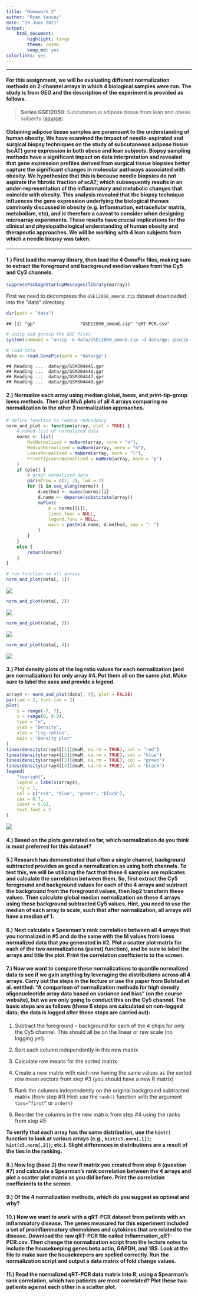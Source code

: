 ```yaml
---
title: "Homework 2"
author: "Ryan Yancey"
date: "29 June 2021"
output: 
    html_document:
        highlight: tango
        theme: cosmo
        keep_md: yes
colorlinks: yes
---
```




------------------------------------------------------------------------

#### For this assignment, we will be evaluating different normalization methods on 2-channel arrays in which 4 biological samples were run. The study is from GEO and the description of the experiment is provided as follows.

> **Series GSE12050**: Subcutaneous adipose tissue from lean and obese subjects ([source][1]).

#### Obtaining adipose tissue samples are paramount to the understanding of human obesity. We have examined the impact of needle-aspirated and surgical biopsy techniques on the study of subcutaneous adipose tissue (scAT) gene expression in both obese and lean subjects. Biopsy sampling methods have a significant impact on data interpretation and revealed that gene expression profiles derived from surgical tissue biopsies better capture the significant changes in molecular pathways associated with obesity. We hypothesize that this is because needle biopsies do not aspirate the fibrotic fraction of scAT; which subsequently results in an under-representation of the inflammatory and metabolic changes that coincide with obesity. This analysis revealed that the biopsy technique influences the gene expression underlying the biological themes commonly discussed in obesity (e.g. inflammation, extracellular matrix, metabolism, etc), and is therefore a caveat to consider when designing microarray experiments. These results have crucial implications for the clinical and physiopathological understanding of human obesity and therapeutic approaches. We will be working with 4 lean subjects from which a needle biopsy was taken.

------------------------------------------------------------------------

#### **1.) First load the marray library, then load the 4 GenePix files, making sure to extract the foreground and background median values from the Cy5 and Cy3 channels.**


```r
suppressPackageStartupMessages(library(marray))
```

First we need to decompress the `GSE12050_amend.zip` dataset downloaded into the "data" directory.


```r
dir(path = "data")
```

```
## [1] "gp"                 "GSE12050_amend.zip" "qRT-PCR.csv"
```

```r
# unzip and gunzip the GSE files
system(command = "unzip -o data/GSE12050_amend.zip -d data/gp; gunzip -q data/gp/*")

# load data
data <- read.GenePix(path = "data/gp")
```

```
## Reading ...  data/gp/GSM304445.gpr 
## Reading ...  data/gp/GSM304446.gpr 
## Reading ...  data/gp/GSM304447.gpr 
## Reading ...  data/gp/GSM304448.gpr
```

#### **2.) Normalize each array using median global, loess, and print-tip-group loess methods. Then plot MvA plots of all 4 arrays comparing no normalization to the other 3 normalization approaches.**


```r
# define function to reduce redundancy
norm_and_plot <- function(array, plot = TRUE) {
    # named list of normalized data
    norms <- list(
        NotNormalized = maNorm(array, norm = "n"),
        MedianNormalized = maNorm(array, norm = "m"),
        LoessNormalized = maNorm(array, norm = "l"),
        PrintTipLoessNormalized = maNorm(array, norm = "p")
    )
    if (plot) {
        # graph normalized data
        par(mfrow = c(2, 2), lwd = 2)
        for (i in seq_along(norms)) {
            d.method <- names(norms)[i]
            d.name <- deparse(substitute(array))
            maPlot(
                m = norms[[i]],
                lines.func = NULL,
                legend.func = NULL,
                main = paste(d.name, d.method, sep = ": ")
            )
        }
    }
    else {
        return(norms)
    }
}

# run function on all arrays
norm_and_plot(data[, 1])
```

<img src="ryancey3-gedav-hw2_files/figure-html/norm-function-1.png" style="display: block; margin: auto;" />

```r
norm_and_plot(data[, 2])
```

<img src="ryancey3-gedav-hw2_files/figure-html/norm-function-2.png" style="display: block; margin: auto;" />

```r
norm_and_plot(data[, 3])
```

<img src="ryancey3-gedav-hw2_files/figure-html/norm-function-3.png" style="display: block; margin: auto;" />

```r
norm_and_plot(data[, 4])
```

<img src="ryancey3-gedav-hw2_files/figure-html/norm-function-4.png" style="display: block; margin: auto;" />

#### **3.) Plot density plots of the log ratio values for each normalization (and pre normalization) for only array #4. Put them all on the same plot. Make sure to label the axes and provide a legend.**


```r
array4 <- norm_and_plot(data[, 4], plot = FALSE)
par(lwd = 2, font.lab = 2)
plot(
    x = range(-7, 7),
    y = range(0, 0.9),
    type = "n",
    ylab = "Density",
    xlab = "Log-ratios",
    main = "Density plot"
)
lines(density(array4[[1]]@maM, na.rm = TRUE), col = "red")
lines(density(array4[[2]]@maM, na.rm = TRUE), col = "blue")
lines(density(array4[[3]]@maM, na.rm = TRUE), col = "green")
lines(density(array4[[4]]@maM, na.rm = TRUE), col = "black")
legend(
    "topright",
    legend = labels(array4),
    lty = 1,
    col = c("red", "blue", "green", "black"),
    cex = 0.7,
    inset = 0.02,
    text.font = 2
)
```

<img src="ryancey3-gedav-hw2_files/figure-html/density-plots-1.png" style="display: block; margin: auto;" />

#### **4.) Based on the plots generated so far, which normalization do you think is most preferred for this dataset?**

#### **5.) Research has demonstrated that often a single channel, background subtracted provides as good a normalization as using both channels. To test this, we will be utilizing the fact that these 4 samples are replicates and calculate the correlation between them. So, first extract the Cy5 foreground and background values for each of the 4 arrays and subtract the background from the foreground values, then log2 transform these values. Then calculate global median normalization on these 4 arrays using these background subtracted Cy5 values. Hint, you need to use the median of each array to scale, such that after normalization, all arrays will have a median of 1.**

#### **6.) Next calculate a Spearman’s rank correlation between all 4 arrays that you normalized in #5 and do the same with the M values from loess normalized data that you generated in #2. Plot a scatter plot matrix for each of the two normalizations (pairs() function), and be sure to label the arrays and title the plot. Print the correlation coefficients to the screen.**

#### **7.) Now we want to compare these normalizations to quantile normalized data to see if we gain anything by leveraging the distributions across all 4 arrays. Carry out the steps in the lecture or use the paper from Bolstad et al. entitled: “A comparison of normalization methods for high density oligonucleotide array data based on variance and bias” (on the course website), but we are only going to conduct this on the Cy5 channel. The basic steps are as follows (these 6 steps are calculated on non-logged data; the data is logged after these steps are carried out):**

1. Subtract the foreground – background for each of the 4 chips for only the Cy5 channel. This should all be on the linear or raw scale (no logging yet).

2. Sort each column independently in this new matrix

3. Calculate row means for the sorted matrix

4. Create a new matrix with each row having the same values as the sorted row mean vectors from step #3 (you should have a new R matrix)

5. Rank the columns independently on the original background subtracted matrix (from step #1) Hint: use the `rank()` function with the argument `ties=”first”` or `order()`

6. Reorder the columns in the new matrix from step #4 using the ranks from step #5

**To verify that each array has the same distribution, use the `hist()` function to look at various arrays (e.g., `hist(c5.norm[,1])`; `hist(c5.norm[,2])`; etc.). Slight differences in distributions are a result of the ties in the ranking.**

#### **8.) Now log (base 2) the new R matrix you created from step 6 (question #7) and calculate a Spearman’s rank correlation between the 4 arrays and plot a scatter plot matrix as you did before. Print the correlation coefficients to the screen.**

#### **9.) Of the 4 normalization methods, which do you suggest as optimal and why?**

#### **10.) Now we want to work with a qRT-PCR dataset from patients with an inflammatory disease. The genes measured for this experiment included a set of proinflammatory chemokines and cytokines that are related to the disease. Download the raw qRT-PCR file called Inflammation_qRT-PCR.csv. Then change the normalization script from the lecture notes to include the housekeeping genes beta actin, GAPDH, and 18S. Look at the file to make sure the housekeepers are spelled correctly. Run the normalization script and output a data matrix of fold change values.**

#### **11.) Read the normalized qRT-PCR data matrix into R, using a Spearman’s rank correlation, which two patients are most correlated? Plot these two patients against each other in a scatter plot.**

[1]: https://www.ncbi.nlm.nih.gov/geo/query/acc.cgi?acc=GSE12050

